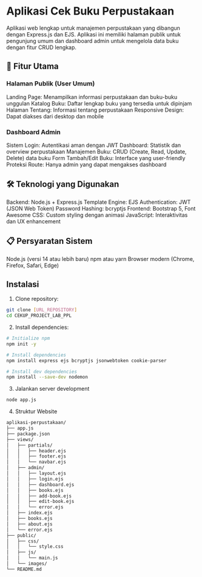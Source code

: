 # Aplikasi Cek Buku Perpustakaan
Aplikasi web lengkap untuk manajemen perpustakaan yang dibangun dengan Express.js dan EJS. Aplikasi ini memiliki halaman publik untuk pengunjung umum dan dashboard admin untuk mengelola data buku dengan fitur CRUD lengkap.

## 🚀 Fitur Utama
### Halaman Publik (User Umum)

Landing Page: Menampilkan informasi perpustakaan dan buku-buku unggulan
Katalog Buku: Daftar lengkap buku yang tersedia untuk dipinjam
Halaman Tentang: Informasi tentang perpustakaan
Responsive Design: Dapat diakses dari desktop dan mobile

### Dashboard Admin

Sistem Login: Autentikasi aman dengan JWT
Dashboard: Statistik dan overview perpustakaan
Manajemen Buku: CRUD (Create, Read, Update, Delete) data buku
Form Tambah/Edit Buku: Interface yang user-friendly
Proteksi Route: Hanya admin yang dapat mengakses dashboard

## 🛠️ Teknologi yang Digunakan

Backend: Node.js + Express.js
Template Engine: EJS
Authentication: JWT (JSON Web Token)
Password Hashing: bcryptjs
Frontend: Bootstrap 5, Font Awesome
CSS: Custom styling dengan animasi
JavaScript: Interaktivitas dan UX enhancement

## 📋 Persyaratan Sistem

Node.js (versi 14 atau lebih baru)
npm atau yarn
Browser modern (Chrome, Firefox, Safari, Edge)

## Instalasi
1. Clone repository:
```bash
git clone [URL_REPOSITORY]
cd CEKUP_PROJECT_LAB_PPL
```

2. Install dependencies:
```bash
# Initialize npm
npm init -y

# Install dependencies
npm install express ejs bcryptjs jsonwebtoken cookie-parser

# Install dev dependencies
npm install --save-dev nodemon
```

3. Jalankan server development
```bash
node app.js   
```

4. Struktur Website
```bash
aplikasi-perpustakaan/
├── app.js
├── package.json
├── views/
│   ├── partials/
│   │   ├── header.ejs
│   │   ├── footer.ejs
│   │   └── navbar.ejs
│   ├── admin/
│   │   ├── layout.ejs
│   │   ├── login.ejs
│   │   ├── dashboard.ejs
│   │   ├── books.ejs
│   │   ├── add-book.ejs
│   │   ├── edit-book.ejs
│   │   └── error.ejs
│   ├── index.ejs
│   ├── books.ejs
│   ├── about.ejs
│   └── error.ejs
├── public/
│   ├── css/
│   │   └── style.css
│   ├── js/
│   │   └── main.js
│   └── images/
└── README.md
```
